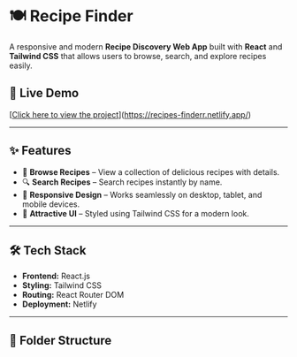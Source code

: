 # 🍽️ Recipe Finder

A responsive and modern **Recipe Discovery Web App** built with **React** and **Tailwind CSS** that allows users to browse, search, and explore recipes easily.

## 🚀 Live Demo
[[Click here to view the project](https://dainty-figolla-f738b2.netlify.app/)](https://recipes-finderr.netlify.app/)

---

## ✨ Features
- 📜 **Browse Recipes** – View a collection of delicious recipes with details.
- 🔍 **Search Recipes** – Search recipes instantly by name.
- 📱 **Responsive Design** – Works seamlessly on desktop, tablet, and mobile devices.
- 🎨 **Attractive UI** – Styled using Tailwind CSS for a modern look.

---

## 🛠️ Tech Stack
- **Frontend:** React.js
- **Styling:** Tailwind CSS
- **Routing:** React Router DOM
- **Deployment:** Netlify

---

## 📂 Folder Structure

